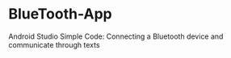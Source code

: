 # BlueTooth-App
Android Studio Simple Code: Connecting a Bluetooth device and communicate through texts 
